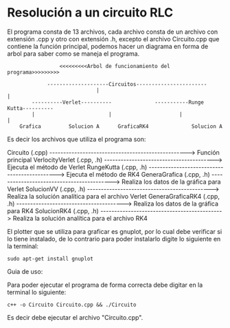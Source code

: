 # Resolución a un circuito RLC 

El programa consta de 13 archivos, cada archivo consta de un archivo con extensión .cpp y otro con extensión .h, excepto el archivo Circuito.cpp que contiene la función principal, podemos hacer un diagrama en forma de arbol para saber como se maneja el programa.


			       	 <<<<<<<<<Arbol de funcionamiento del programa>>>>>>>>>

				 --------------------Circuitos-----------------------
                                 |                                                  |
		    ----------Verlet----------			    -----------Runge Kutta----------
		    |                        |                      |                              |
		Grafica 		Solucion A 		GraficaRK4  			Solucion A


Es decir los archivos que utiliza el programa son:

Circuito (.cpp)  --------------------------------------------------> Función principal
VerlocityVerlet (.cpp, .h) ----------------------------------------> Ejecuta el método de Verlet
RungeKutta (.cpp, .h) ---------------------------------------------> Ejecuta el método de RK4
GeneraGrafica (.cpp, .h) ------------------------------------------> Realiza los datos de la gráfica para Verlet
SolucionVV (.cpp, .h) ---------------------------------------------> Realiza la solución analítica para el archivo Verlet 
GeneraGraficaRK4 (.cpp, .h) ---------------------------------------> Realiza los datos de la gráfica para RK4
SolucionRK4 (.cpp, .h) --------------------------------------------> Realiza la solución analítica para el archivo RK4 

El plotter que se utiliza para graficar es gnuplot, por lo cual debe verificar si lo tiene instalado, de lo contrario para poder instalarlo digite lo siguiente en la terminal:

``` 
sudo apt-get install gnuplot
```

Guia de uso:

Para poder ejecutar el programa de forma correcta debe digitar en la terminal lo siguiente:

```
c++ -o Circuito Circuito.cpp && ./Circuito
```

Es decir debe ejecutar el archivo "Circuito.cpp". 
		

